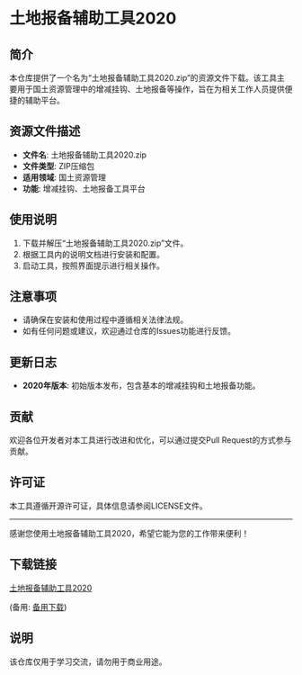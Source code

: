 # 土地报备辅助工具2020

## 简介
本仓库提供了一个名为“土地报备辅助工具2020.zip”的资源文件下载。该工具主要用于国土资源管理中的增减挂钩、土地报备等操作，旨在为相关工作人员提供便捷的辅助平台。

## 资源文件描述
- **文件名**: 土地报备辅助工具2020.zip
- **文件类型**: ZIP压缩包
- **适用领域**: 国土资源管理
- **功能**: 增减挂钩、土地报备工具平台

## 使用说明
1. 下载并解压“土地报备辅助工具2020.zip”文件。
2. 根据工具内的说明文档进行安装和配置。
3. 启动工具，按照界面提示进行相关操作。

## 注意事项
- 请确保在安装和使用过程中遵循相关法律法规。
- 如有任何问题或建议，欢迎通过仓库的Issues功能进行反馈。

## 更新日志
- **2020年版本**: 初始版本发布，包含基本的增减挂钩和土地报备功能。

## 贡献
欢迎各位开发者对本工具进行改进和优化，可以通过提交Pull Request的方式参与贡献。

## 许可证
本工具遵循开源许可证，具体信息请参阅LICENSE文件。

---

感谢您使用土地报备辅助工具2020，希望它能为您的工作带来便利！

## 下载链接
[土地报备辅助工具2020](https://pan.quark.cn/s/97f8fce43562) 

(备用: [备用下载](https://pan.baidu.com/s/1ZHMeFVS_gXzDNhQbPVVTqg?pwd=1234))

## 说明

该仓库仅用于学习交流，请勿用于商业用途。
